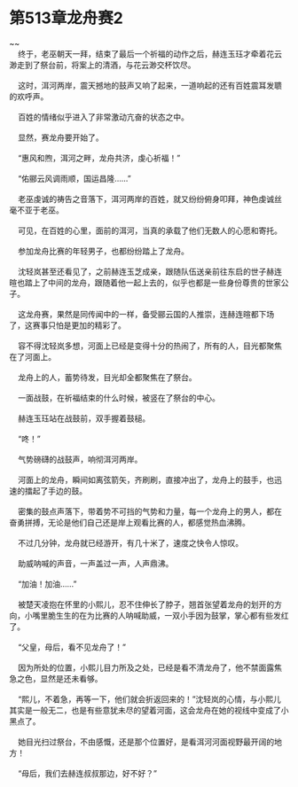 # 第513章龙舟赛2
~~<br>&nbsp;&nbsp;&nbsp;&nbsp;终于，老巫朝天一拜，结束了最后一个祈福的动作之后，赫连玉珏才牵着花云渺走到了祭台前，将案上的清酒，与花云渺交杯饮尽。<br><br>&nbsp;&nbsp;&nbsp;&nbsp;这时，洱河两岸，震天撼地的鼓声又响了起来，一道响起的还有百姓震耳发聩的欢呼声。<br><br>&nbsp;&nbsp;&nbsp;&nbsp;百姓的情绪似乎进入了非常激动亢奋的状态之中。<br><br>&nbsp;&nbsp;&nbsp;&nbsp;显然，赛龙舟要开始了。<br><br>&nbsp;&nbsp;&nbsp;&nbsp;“惠风和煦，洱河之畔，龙舟共济，虔心祈福！”<br><br>&nbsp;&nbsp;&nbsp;&nbsp;“佑郦云风调雨顺，国运昌隆……”<br><br>&nbsp;&nbsp;&nbsp;&nbsp;老巫虔诚的祷告之音落下，洱河两岸的百姓，就又纷纷俯身叩拜，神色虔诚丝毫不亚于老巫。<br><br>&nbsp;&nbsp;&nbsp;&nbsp;可见，在百姓的心里，面前的洱河，当真的承载了他们无数人的心愿和寄托。<br><br>&nbsp;&nbsp;&nbsp;&nbsp;参加龙舟比赛的年轻男子，也都纷纷踏上了龙舟。<br><br>&nbsp;&nbsp;&nbsp;&nbsp;沈轻岚甚至还看见了，之前赫连玉芝成亲，跟随队伍送亲前往东启的世子赫连暄也踏上了中间的龙舟，跟随着他一起上去的，似乎也都是一些身份尊贵的世家公子。<br><br>&nbsp;&nbsp;&nbsp;&nbsp;这龙舟赛，果然是同传闻中的一样，备受郦云国的人推崇，连赫连暄都下场了，这赛事只怕是更加的精彩了。<br><br>&nbsp;&nbsp;&nbsp;&nbsp;容不得沈轻岚多想，河面上已经是变得十分的热闹了，所有的人，目光都聚焦在了河面上。<br><br>&nbsp;&nbsp;&nbsp;&nbsp;龙舟上的人，蓄势待发，目光却全都聚焦在了祭台。<br><br>&nbsp;&nbsp;&nbsp;&nbsp;一面战鼓，在祈福结束的什么时候，被竖在了祭台的中心。<br><br>&nbsp;&nbsp;&nbsp;&nbsp;赫连玉珏站在战鼓前，双手握着鼓槌。<br><br>&nbsp;&nbsp;&nbsp;&nbsp;“咚！”<br><br>&nbsp;&nbsp;&nbsp;&nbsp;气势磅礴的战鼓声，响彻洱河两岸。<br><br>&nbsp;&nbsp;&nbsp;&nbsp;河面上的龙舟，瞬间如离弦箭矢，齐刷刷，直接冲出了，龙舟上的鼓手，也迅速的擂起了手边的鼓。<br><br>&nbsp;&nbsp;&nbsp;&nbsp;密集的鼓点声落下，带着势不可挡的气势和力量，每一个龙舟上的男人，都在奋勇拼搏，无论是他们自己还是岸上观看比赛的人，都感觉热血沸腾。<br><br>&nbsp;&nbsp;&nbsp;&nbsp;不过几分钟，龙舟就已经游开，有几十米了，速度之快令人惊叹。<br><br>&nbsp;&nbsp;&nbsp;&nbsp;助威呐喊的声音，一声盖过一声，人声鼎沸。<br><br>&nbsp;&nbsp;&nbsp;&nbsp;“加油！加油……”<br><br>&nbsp;&nbsp;&nbsp;&nbsp;被楚天凌抱在怀里的小熙儿，忍不住伸长了脖子，翘首张望着龙舟的划开的方向，小嘴里脆生生的在为比赛的人呐喊助威，一双小手因为鼓掌，掌心都有些发红了。<br><br>&nbsp;&nbsp;&nbsp;&nbsp;“父皇，母后，看不见龙舟了！”<br><br>&nbsp;&nbsp;&nbsp;&nbsp;因为所处的位置，小熙儿目力所及之处，已经是看不清龙舟了，他不禁面露焦急之色，显然是还未看够。<br><br>&nbsp;&nbsp;&nbsp;&nbsp;“熙儿，不着急，再等一下，他们就会折返回来的！”沈轻岚的心情，与小熙儿其实是一般无二，也是有些意犹未尽的望着河面，这会龙舟在她的视线中变成了小黑点了。<br><br>&nbsp;&nbsp;&nbsp;&nbsp;她目光扫过祭台，不由感慨，还是那个位置好，是看洱河河面视野最开阔的地方！<br><br>&nbsp;&nbsp;&nbsp;&nbsp;“母后，我们去赫连叔叔那边，好不好？”<br><br>
                    

<script>_fwqdsqadxfw()</script>
<div><script>_dfwf1dw();</script></div>
<div><script>_dfwf1agdw();</script></div>
                